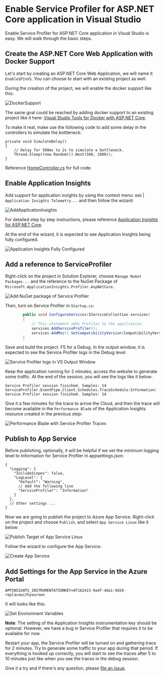 # Enable Service Profiler for ASP.NET Core application in Visual Studio

Enable Service Profiler for ASP.NET Core application in Visual Studio is easy. We will walk through the basic steps.

## Create the ASP.NET Core Web Application with Docker Support

Let's start by creating an ASP.NET Core Web Application, we will name it `EnableSPInVS`. You can choose to start with an existing project as well.

During the creation of the project, we will enable the docker support like this:

![DockerSupport](./.media/DockerSupport.png)

The same goal could be reached by adding docker support to an existing project like it here: [Visual Studio Tools for Docker with ASP.NET Core](https://docs.microsoft.com/en-us/aspnet/core/host-and-deploy/docker/visual-studio-tools-for-docker).

To make it real, make use the following code to add some delay in the controllers to simulate the bottleneck:

```CSharp
private void SimulateDelay()
{
    // Delay for 500ms to 2s to simulate a bottleneck.
    Thread.Sleep((new Random()).Next(500, 2000));
}
```

Reference [HomeController.cs](./AppInsightsProfilerExample/Controllers/HomeController.cs) for full code.

## Enable Application Insights

Add support for application insights by using the context menu: `Add` | `Application Insights Telemetry...` and then follow the wizard:

![AddApplicationInsights](./.media/AddApplicationInsights.png)

For detailed step by step instructions, please reference [Application Insights for ASP.NET Core](https://docs.microsoft.com/en-us/azure/application-insights/app-insights-asp-net-core).

At the end of the wizard, it is expected to see Application Insights being fully configured.

![Application Insights Fully Configured](./.media/ApplicationInsightsConfigured.png)

## Add a reference to ServiceProfiler

Right-click on the project in Solution Explorer, choose `Manage NuGet Packages...` and the reference to the NuGet Package of `Microsoft.ApplicationInsights.Profiler.AspNetCore`.

![Add NuGet package of Service Profiler](./.media/AddNuGetPackageOfServiceProfiler.png)

Then, turn on Service Profiler in `Startup.cs`:

```csharp
        public void ConfigureServices(IServiceCollection services)
        {
            // This statement adds Profiler to the application.
            services.AddServiceProfiler();
            services.AddMvc().SetCompatibilityVersion(CompatibilityVersion.Version_2_2);
        }
```

Save and build the project. F5 for a Debug. In the output window, it is expected to see the Service Profiler logs in the Debug level:

![Service Profiler logs in VS Output Window](./.media/ServiceProfilerLogInVSOutput.png)

Keep the application running for 2 minutes, access the website to generate some traffic. At the end of the session, you will see the logs like it below:

```shell
Service Profiler session finished. Samples: 14
ServiceProfiler.EventPipe.Client.Schedules.TraceSchedule:Information: Service Profiler session finished. Samples: 14
```

Give it a few minutes for the trace to arrive the Cloud, and then the trace will become available in the `Performance Blade` of the Application Insights resource created in the previous step:

![Performance Blade with Service Profiler Traces](./.media/performance-blade.png)

## Publish to App Service

Before publishing, optionally, it will be helpful if we set the minimum logging level to Information for Service Profiler in appsettings.json:

```jsonc
{
  "Logging": {
    "IncludeScopes": false,
    "LogLevel": {
      "Default": "Warning",
      // Add the following line
      "ServiceProfiler": "Information"
    }
  },
  // Other settings ...
}
```

Now we are going to publish the project to Azure App Service. Right-click on the project and choose `Publish`, and select `App Service Linux` like it below:

![Publish Target of App Service Linux](./.media/PublishTarget.png)

Follow the wizard to configure the App Service:

![Create App Service](./.media/CreateAppService.png)

## Add Settings for the App Service in the Azure Portal

```shell
APPINSIGHTS_INSTRUMENTATIONKEY=0f1b2415-9a4f-4da1-9d26-replacewithyourown
```

It will looks like this:

![Set Environment Variables](./.media/SetEnvInPortal.png)

**Note**: The setting of the Application Insights instrumentation key should be optional. However, we have a bug in Service Profiler that requires it to be available for now.

Restart your app, the Service Profiler will be turned on and gathering trace for 2 minutes. Try to generate some traffic to your app during that period. If everything is hooked up correctly, you will start to see the traces after 5 to 10 minutes just like when you see the traces in the debug session.

Give it a try and if there's any question, please [file an issue](https://github.com/Microsoft/ApplicationInsights-Profiler-AspNetCore/issues).
